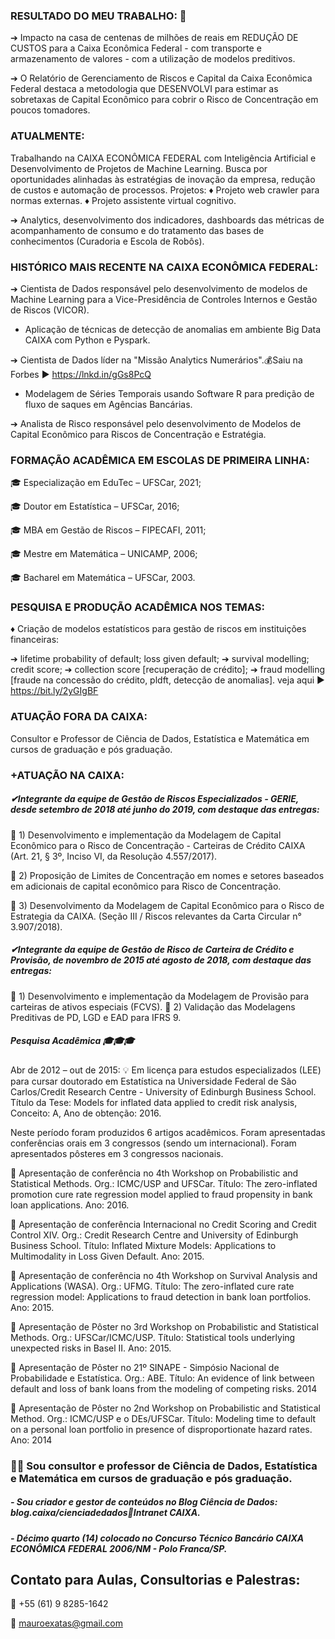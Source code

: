 ### RESULTADO DO MEU TRABALHO: 👋 

➔ Impacto na casa de centenas de milhões de reais em REDUÇÃO DE CUSTOS para a Caixa Econômica Federal - com transporte e armazenamento de valores - com a utilização de modelos preditivos.

➔ O Relatório de Gerenciamento de Riscos e Capital da Caixa Econômica Federal destaca a metodologia que DESENVOLVI para estimar as sobretaxas de Capital Econômico para cobrir o Risco de Concentração em poucos tomadores.


### ATUALMENTE:

Trabalhando na CAIXA ECONÔMICA FEDERAL com Inteligência Artificial e Desenvolvimento de Projetos de Machine Learning. Busca por oportunidades alinhadas às estratégias de inovação da empresa, redução de custos e automação de processos. Projetos: ♦ Projeto web crawler para normas externas. ♦ Projeto assistente virtual cognitivo.

➔ Analytics, desenvolvimento dos indicadores, dashboards das métricas de acompanhamento de consumo e do tratamento das bases de conhecimentos (Curadoria e Escola de Robôs).


### HISTÓRICO MAIS RECENTE NA CAIXA ECONÔMICA FEDERAL:

➔ Cientista de Dados responsável pelo desenvolvimento de modelos de Machine Learning para a Vice-Presidência de Controles Internos e Gestão de Riscos (VICOR).
- Aplicação de técnicas de detecção de anomalias em ambiente Big Data CAIXA com Python e Pyspark.

➔ Cientista de Dados líder na "Missão Analytics Numerários".💰Saiu na Forbes ► https://lnkd.in/gGs8PcQ
- Modelagem de Séries Temporais usando Software R para predição de fluxo de saques em Agências Bancárias.

➔ Analista de Risco responsável pelo desenvolvimento de Modelos de Capital Econômico para Riscos de Concentração e Estratégia.



### FORMAÇÃO ACADÊMICA EM ESCOLAS DE PRIMEIRA LINHA:

🎓 Especialização em EduTec – UFSCar, 2021;

🎓 Doutor em Estatística – UFSCar, 2016;

🎓 MBA em Gestão de Riscos – FIPECAFI, 2011;

🎓 Mestre em Matemática – UNICAMP, 2006;

🎓 Bacharel em Matemática – UFSCar, 2003.


### PESQUISA E PRODUÇÃO ACADÊMICA NOS TEMAS:

♦ Criação de modelos estatísticos para gestão de riscos em instituições financeiras: 

➔ lifetime probability of default; loss given default; 
➔ survival modelling; credit score; 
➔ collection score [recuperação de crédito]; 
➔ fraud modelling [fraude na concessão do crédito, pldft, detecção de anomalias]. 
veja aqui ► https://bit.ly/2yGIgBF


### ATUAÇÃO FORA DA CAIXA:
Consultor e Professor de Ciência de Dados, Estatística e Matemática em cursos de graduação e pós graduação.


### +ATUAÇÃO NA CAIXA:

##### ✔Integrante da equipe de Gestão de Riscos Especializados - GERIE, desde setembro de 2018 até junho do 2019, com destaque das entregas:

🌟 1) Desenvolvimento e implementação da Modelagem de Capital Econômico para o Risco de Concentração - Carteiras de Crédito CAIXA (Art. 21, § 3º, Inciso VI, da Resolução 4.557/2017).

🌟 2) Proposição de Limites de Concentração em nomes e setores baseados em adicionais de capital econômico para Risco de Concentração.

🌟 3) Desenvolvimento da Modelagem de Capital Econômico para o Risco de Estrategia da CAIXA. (Seção III / Riscos relevantes da Carta Circular n° 3.907/2018).


##### ✔Integrante da equipe de Gestão de Risco de Carteira de Crédito e Provisão, de novembro de 2015 até agosto de 2018, com destaque das entregas:

🌟 1) Desenvolvimento e implementação da Modelagem de Provisão para carteiras de ativos especiais (FCVS).
🌟 2) Validação das Modelagens Preditivas de PD, LGD e EAD para IFRS 9.


##### Pesquisa Acadêmica 🎓🎓🎓

Abr de 2012 – out de 2015: 💡 Em licença para estudos especializados (LEE) para cursar doutorado em Estatística na Universidade Federal de São Carlos/Credit Research Centre - University of Edinburgh Business School. Título da Tese: Models for inflated data applied to credit risk analysis, Conceito: A, Ano de obtenção: 2016.


Neste período foram produzidos 6 artigos acadêmicos. Foram apresentadas conferências orais em 3 congressos (sendo um internacional). Foram apresentados pôsteres em 3 congressos nacionais.

🌟 Apresentação de conferência no 4th Workshop on Probabilistic and Statistical Methods. Org.: ICMC/USP and UFSCar. Título: The zero-inflated promotion cure rate regression model applied to fraud propensity in bank loan applications. Ano: 2016.

🌟 Apresentação de conferência Internacional no Credit Scoring and Credit Control XIV. Org.: Credit Research Centre and University of Edinburgh Business School. Título: Inflated Mixture Models: Applications to Multimodality in Loss Given Default. Ano: 2015.

🌟 Apresentação de conferência no 4th Workshop on Survival Analysis and Applications (WASA). Org.: UFMG. Título: The zero-inflated cure rate regression model: Applications to fraud detection in bank loan portfolios. Ano: 2015.

🌟 Apresentação de Pôster no 3rd Workshop on Probabilistic and Statistical Methods. Org.: UFSCar/ICMC/USP. Título: Statistical tools underlying unexpected risks in Basel II. Ano: 2015.

🌟 Apresentação de Pôster no 21º SINAPE - Simpósio Nacional de Probabilidade e Estatística. Org.: ABE. Título: An evidence of link between default and loss of bank loans from the modeling of competing risks. 2014

🌟 Apresentação de Pôster no 2nd Workshop on Probabilistic and Statistical Method. Org.: ICMC/USP e o DEs/UFSCar. Título: Modeling time to default on a personal loan portfolio in presence of disproportionate hazard rates. Ano: 2014 


### 👨‍🏫 Sou consultor e professor de Ciência de Dados, Estatística e Matemática em cursos de graduação e pós graduação.

##### - Sou criador e gestor de conteúdos no Blog Ciência de Dados: blog.caixa/cienciadedados🚦Intranet CAIXA.
##### - Décimo quarto (14) colocado no Concurso Técnico Bancário CAIXA ECONÔMICA FEDERAL 2006/NM - Polo Franca/SP.


## Contato para Aulas, Consultorias e Palestras:

📱 +55 (61) 9 8285-1642

📧 mauroexatas@gmail.com

